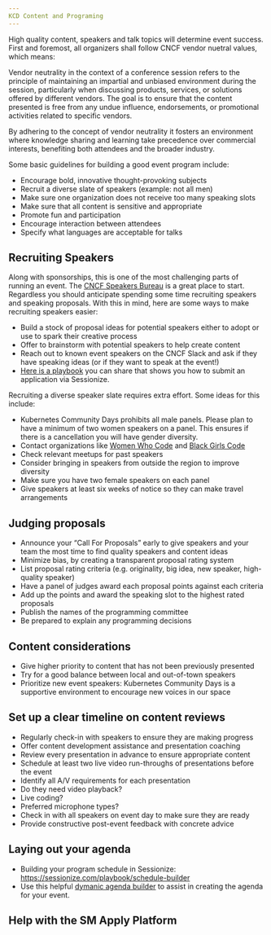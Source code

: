 ```yaml
---
KCD Content and Programing
---
```


High quality content, speakers and talk topics will determine event success. First and foremost, all organizers shall follow CNCF vendor nuetral values, which means:

Vendor neutrality in the context of a conference session refers to the principle of maintaining an impartial and unbiased environment during the session, particularly when discussing products, services, or solutions offered by different vendors. The goal is to ensure that the content presented is free from any undue influence, endorsements, or promotional activities related to specific vendors.

By adhering to the concept of vendor neutrality it fosters an environment where knowledge sharing and learning take precedence over commercial interests, benefiting both attendees and the broader industry.


Some basic guidelines for building a good event program include:
* Encourage bold, innovative thought-provoking subjects
* Recruit a diverse slate of speakers (example: not all men)
* Make sure one organization does not receive too many speaking slots
* Make sure that all content is sensitive and appropriate
* Promote fun and participation
* Encourage interaction between attendees
* Specify what languages are acceptable for talks


## Recruiting Speakers

Along with sponsorships, this is one of the most challenging parts of running an event. The [CNCF Speakers Bureau](https://www.cncf.io/blog/2020/01/31/cncf-speakers-bureau-a-great-resource/)  is a great place to start. Regardless you should anticipate spending some time recruiting speakers and speaking proposals.  With this in mind, here are some ways to make recruiting speakers easier:

* Build a stock of proposal ideas for potential speakers either to adopt or use to spark their creative process
* Offer to brainstorm with potential speakers to help create content
* Reach out to known event speakers on the CNCF Slack and ask if they have speaking ideas (or if they want to speak at the event!)
* [Here is a playbook](https://sessionize.com/playbook/tips-for-new-speakers) you can share that shows you how to submit an application via Sessionize.

Recruiting a diverse speaker slate requires extra effort. Some ideas for this include:
* Kubernetes Community Days prohibits all male panels. Please plan to have a minimum of two women speakers on a panel. This ensures if there is a cancellation you will have gender diversity.
* Contact organizations like [Women Who Code](https://www.womenwhocode.com/) and [Black Girls Code](http://www.blackgirlscode.com/)
* Check relevant meetups for past speakers
* Consider bringing in speakers from outside the region to improve diversity
* Make sure you have two female speakers on each panel
* Give speakers at least six weeks of notice so they can make travel arrangements

## Judging proposals

* Announce your “Call For Proposals” early to give speakers and your team the most time to find quality speakers and content ideas
* Minimize bias, by creating a transparent proposal rating system
* List proposal rating criteria (e.g. originality, big idea, new speaker, high-quality speaker) 
* Have a panel of judges award each proposal points against each criteria
* Add up the points and award the speaking slot to the highest rated proposals
* Publish the names of the programming committee
* Be prepared to explain any programming decisions

## Content considerations

* Give higher priority to content that has not been previously presented 
* Try for a good balance between local and out-of-town speakers
* Prioritize new event speakers: Kubernetes Community Days is a supportive environment to encourage new voices in our space

## Set up a clear timeline on content reviews

* Regularly check-in with speakers to ensure they are making progress
* Offer content development assistance and presentation coaching
* Review every presentation in advance to ensure appropriate content
* Schedule at least two live video run-throughs of presentations before the event
 * Identify all A/V requirements for each presentation
 * Do they need video playback?
 * Live coding?
 * Preferred microphone types?
* Check in with all speakers on event day to make sure they are ready
* Provide constructive post-event feedback with concrete advice

## Laying out your agenda
* Building your program schedule in Sessionize: https://sessionize.com/playbook/schedule-builder
* Use this helpful [dymanic agenda builder](https://docs.google.com/spreadsheets/d/1y_QZdKGMja1YZnpkPSNxQQHBmK1TBN_NUW9kStdrTQk/edit?usp=sharing) to assist in creating the agenda for your event.

## Help with the SM Apply Platform
